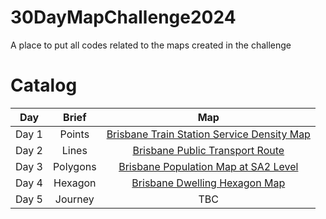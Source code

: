 # 30DayMapChallenge2024
A place to put all codes related to the maps created in the challenge

# Catalog
| Day   | Brief    | Map                                        |
| :----:| :------: | :-----------------------------------------:|
| Day 1 | Points   | [Brisbane Train Station Service Density Map](maps/Map1_BrisbaneTrainService.png) |
| Day 2 | Lines    | [Brisbane Public Transport Route](maps/Map2_BrisbanePTRoutes.png)                |
| Day 3 | Polygons | [Brisbane Population Map at SA2 Level](maps/Map3_BrisbanePopSA2.png)             |
| Day 4 | Hexagon  | [Brisbane Dwelling Hexagon Map](maps/Map4_Brisbane_Dwedlling.html)               |
| Day 5 | Journey  | TBC                                        |

